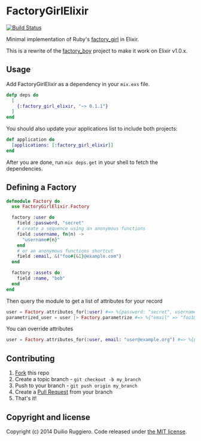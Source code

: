 # FactoryGirlElixir

[![Build Status](https://travis-ci.org/sinetris/factory_girl_elixir.svg?branch=master)](https://travis-ci.org/sinetris/factory_girl_elixir)

Minimal implementation of Ruby's [factory_girl](http://github.com/thoughtbot/factory_girl) in Elixir.

This is a rewrite of the [factory_boy](https://github.com/inkr/factory_boy) project to make it work on Elixir v1.0.x.

## Usage

Add FactoryGirlElixir as a dependency in your `mix.exs` file.

```elixir
defp deps do
  [
    {:factory_girl_elixir, "~> 0.1.1"}
  ]
end
```

You should also update your applications list to include both projects:

```elixir
def application do
  [applications: [:factory_girl_elixir]]
end
```

After you are done, run `mix deps.get` in your shell to fetch the dependencies.


## Defining a Factory

```elixir
defmodule Factory do
  use FactoryGirlElixir.Factory

  factory :user do
    field :password, "secret"
    # create a sequence using an anonymous functions
    field :username, fn(n) ->
      "username#{n}"
    end
    # or an anonymous functions shortcut
    field :email, &("foo#{&1}@example.com")
  end

  factory :assets do
    field :name, "bob"
  end
end
```

Then query the module to get a list of attributes for your record

```elixir
user = Factory.attributes_for(:user) #=> %{password: "secret", username: "username1", email: "foo1@example.com"}
parametrized_user = user |> Factory.parametrize #=> %{"email" => "foo1@example.com", "password" => "secret", "username" => "username1"}
```

You can override attributes

```elixir
user = Factory.attributes_for(:user, email: "user@example.org") #=> %{password: "secret", username: "username1", email: "user@example.org"}
```

## Contributing

1. [Fork](https://help.github.com/articles/fork-a-repo) this repo
2. Create a topic branch - `git checkout -b my_branch`
3. Push to your branch - `git push origin my_branch`
4. Create a [Pull Request](http://help.github.com/pull-requests/) from your
   branch
5. That's it!

## Copyright and license

Copyright (c) 2014 Duilio Ruggiero. Code released under [the MIT license](LICENSE).
